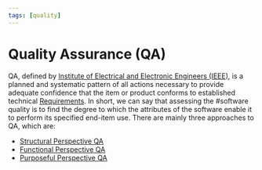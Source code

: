 ```yaml
---
tags: [quality]
---
```


# Quality Assurance (QA)

QA, defined by [Institute of Electrical and Electronic Engineers (IEEE)](202210010828.md),
is a planned and systematic pattern of all actions necessary to provide adequate
confidence that the item or product conforms to established technical
[Requirements](202303251303.md). In short, we can say that assessing the
#software quality is to find the degree to which the attributes of the software
enable it to perform its specified end-item use. There are mainly three
approaches to QA, which are:
- [Structural Perspective QA](202304302137.md)
- [Functional Perspective QA](202304302141.md)
- [Purposeful Perspective QA](202304302143.md)
